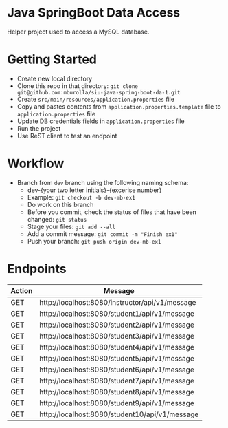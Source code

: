 # Java SpringBoot Data Access
Helper project used to access a MySQL database.

# Getting Started
- Create new local directory
- Clone this repo in that directory: `git clone git@github.com:mburolla/siu-java-spring-boot-da-1.git`
- Create `src/main/resources/application.properties` file 
- Copy and pastes contents from `application.properties.template` file to `application.properties` file
- Update DB credentials fields in `application.properties` file
- Run the project
- Use ReST client to test an endpoint

# Workflow
- Branch from `dev` branch using the following naming schema:
  - dev-{your two letter initials}-{excerise number}
  - Example: `git checkout -b dev-mb-ex1`
  - Do work on this branch
  - Before you commit, check the status of files that have been changed: `git status`
  - Stage your files: `git add --all`
  - Add a commit message: `git commit -m "Finish ex1"`
  - Push your branch: `git push origin dev-mb-ex1`

# Endpoints

|Action|Message|
|------|-------|
|GET   |http://localhost:8080/instructor/api/v1/message|
|GET   |http://localhost:8080/student1/api/v1/message|
|GET   |http://localhost:8080/student2/api/v1/message|
|GET   |http://localhost:8080/student3/api/v1/message|
|GET   |http://localhost:8080/student4/api/v1/message|
|GET   |http://localhost:8080/student5/api/v1/message|
|GET   |http://localhost:8080/student6/api/v1/message|
|GET   |http://localhost:8080/student7/api/v1/message|
|GET   |http://localhost:8080/student8/api/v1/message|
|GET   |http://localhost:8080/student9/api/v1/message|
|GET   |http://localhost:8080/student10/api/v1/message|
